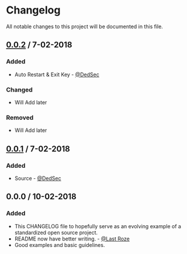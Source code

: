 # Changelog
All notable changes to this project will be documented in this file.



## [0.0.2] / 7-02-2018

### Added
* Auto Restart & Exit Key - [@DedSec](https://github.com/Ashesh3)

### Changed
* Will Add later

### Removed
- Will Add later



## [0.0.1] / 7-02-2018

### Added
* Source - [@DedSec](https://github.com/Ashesh3)



## 0.0.0 / 10-02-2018
### Added
* This CHANGELOG file to hopefully serve as an evolving example of a standardized open source project.
* README now have better writing. - [@Last Roze](https://github.com/LastRoze)
* Good examples and basic guidelines.






[Unreleased]: https://discord.gg/VTMGTA4
[0.0.2]: https://github.com/Ashesh3/RosMultiHackv99/commit/c220f219f5011621ae26fce3f69a41101ef5a75b
[0.0.1]: https://github.com/Ashesh3/RosMultiHackv99

